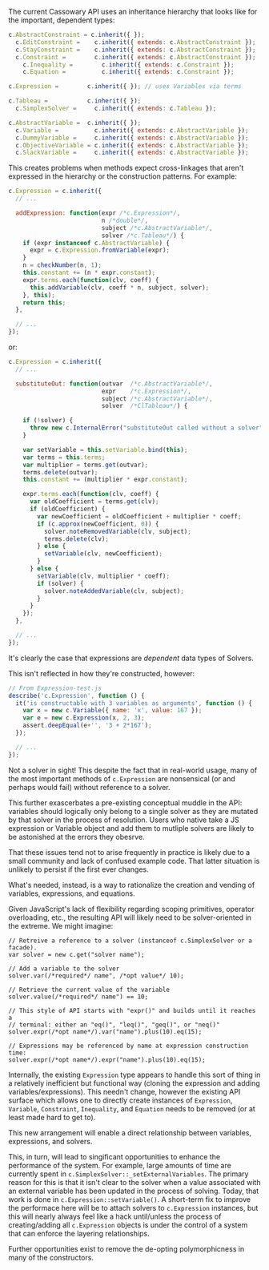 The current Cassowary API uses an inheritance hierarchy that looks like for the important, dependent types:

```js
c.AbstractConstraint = c.inherit({ });
  c.EditConstraint =    c.inherit({ extends: c.AbstractConstraint });
  c.StayConstraint =    c.inherit({ extends: c.AbstractConstraint });
  c.Constraint =        c.inherit({ extends: c.AbstractConstraint });
    c.Inequality =        c.inherit({ extends: c.Constraint });
    c.Equation =          c.inherit({ extends: c.Constraint });

c.Expression =        c.inherit({ }); // uses Variables via terms

c.Tableau =           c.inherit({ });
  c.SimplexSolver =     c.inherit({ extends: c.Tableau });

c.AbstractVariable =  c.inherit({ });
  c.Variable =          c.inherit({ extends: c.AbstractVariable });
  c.DummyVariable =     c.inherit({ extends: c.AbstractVariable });
  c.ObjectiveVariable = c.inherit({ extends: c.AbstractVariable });
  c.SlackVariable =     c.inherit({ extends: c.AbstractVariable });
```

This creates problems when methods expect cross-linkages that aren't expressed in the hierarchy or the construction patterns. For example:

```js
c.Expression = c.inherit({
  // ...

  addExpression: function(expr /*c.Expression*/,
                          n /*double*/,
                          subject /*c.AbstractVariable*/,
                          solver /*c.Tableau*/) {
    if (expr instanceof c.AbstractVariable) {
      expr = c.Expression.fromVariable(expr);
    }
    n = checkNumber(n, 1);
    this.constant += (n * expr.constant);
    expr.terms.each(function(clv, coeff) {
      this.addVariable(clv, coeff * n, subject, solver);
    }, this);
    return this;
  },

  // ...
});
```

or:

```js
c.Expression = c.inherit({
  // ...

  substituteOut: function(outvar  /*c.AbstractVariable*/,
                          expr    /*c.Expression*/,
                          subject /*c.AbstractVariable*/,
                          solver  /*ClTableau*/) {

    if (!solver) {
      throw new c.InternalError("substituteOut called without a solver");
    }

    var setVariable = this.setVariable.bind(this);
    var terms = this.terms;
    var multiplier = terms.get(outvar);
    terms.delete(outvar);
    this.constant += (multiplier * expr.constant);

    expr.terms.each(function(clv, coeff) {
      var oldCoefficient = terms.get(clv);
      if (oldCoefficient) {
        var newCoefficient = oldCoefficient + multiplier * coeff;
        if (c.approx(newCoefficient, 0)) {
          solver.noteRemovedVariable(clv, subject);
          terms.delete(clv);
        } else {
          setVariable(clv, newCoefficient);
        }
      } else {
        setVariable(clv, multiplier * coeff);
        if (solver) {
          solver.noteAddedVariable(clv, subject);
        }
      }
    });
  },

  // ...
});
```

It's clearly the case that expressions are _dependent_ data types of Solvers.

This isn't reflected in how they're constructed, however:

```js
// From Expression-test.js
describe('c.Expression', function () {
  it('is constructable with 3 variables as arguments', function () {
    var x = new c.Variable({ name: 'x', value: 167 });
    var e = new c.Expression(x, 2, 3);
    assert.deepEqual(e+'', '3 + 2*167');
  });

  // ...
});
```

Not a solver in sight! This despite the fact that in real-world usage, many of the most important methods of `c.Expression` are nonsensical (or and perhaps would fail) without reference to a solver.

This further exascerbates a pre-existing conceptual muddle in the API: variables should logically only belong to a single solver as they are mutated by that solver in the process of resolution. Users who native take a JS expression or Variable object and add them to mutliple solvers are likely to be astonished at the errors they obesrve.

That these issues tend not to arise frequently in practice is likely due to a small community and lack of confused example code. That latter situation is unlikely to persist if the first ever changes.

What's needed, instead, is a way to rationalize the creation and vending of variables, expressions, and equations.

Given JavaScript's lack of flexibility regarding scoping primitives, operator overloading, etc., the resulting API will likely need to be solver-oriented in the extreme. We might imagine:

```
// Retreive a reference to a solver (instanceof c.SimplexSolver or a facade).
var solver = new c.get("solver name");

// Add a variable to the solver
solver.var(/*required*/ name", /*opt value*/ 10);

// Retrieve the current value of the variable
solver.value(/*required*/ name") == 10;

// This style of API starts with "expr()" and builds until it reaches a
// terminal: either an "eq()", "leq()", "geq()", or "neq()"
solver.expr(/*opt name*/).var("name").plus(10).eq(15);

// Expressions may be referenced by name at expression construction time:
solver.expr(/*opt name*/).expr("name").plus(10).eq(15);
```

Internally, the existing `Expression` type appears to handle this sort of thing in a relatively inefficient but functional way (cloning the expression and adding variables/expressions). This needn't change, however the existing API surface which allows one to directly create instances of `Expression`, `Variable`, `Constraint`, `Inequality`, and `Equation` needs to be removed (or at least made hard to get to).

This new arrangement will enable a direct relationship between variables, expressions, and solvers.

This, in turn, will lead to singificant opportunities to enhance the performance of the system. For example, large amounts of time are currently spent in `c.SimplexSolver::_setExternalVariables`. The primary reason for this is that it isn't clear to the solver when a value associated with an external variable has been updated in the process of solving. Today, that work is done in `c.Expression::setVariable()`. A short-term fix to improve the performace here will be to attach solvers to `c.Expression` instances, but this will nearly always feel like a hack until/unless the process of creating/adding all `c.Expression` objects is under the control of a system that can enforce the layering relationships.

Further opportunities exist to remove the de-opting polymorphicness in many of the constructors.